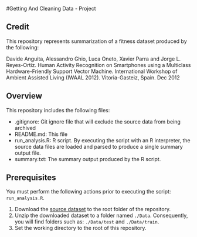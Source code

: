 #Getting And Cleaning Data - Project

## Credit

This repository represents summarization of a fitness dataset produced by the following:

Davide Anguita, Alessandro Ghio, Luca Oneto, Xavier Parra and Jorge L. Reyes-Ortiz. Human Activity Recognition on Smartphones using a Multiclass Hardware-Friendly Support Vector Machine. International Workshop of Ambient Assisted Living (IWAAL 2012). Vitoria-Gasteiz, Spain. Dec 2012

## Overview

This repository includes the following files:

* .gitignore: Git ignore file that will exclude the source data from being archived
* README.md: This file
* run_analysis.R: R script. By executing the script with an R interpreter, the source data files are loaded and parsed to produce a single summary output file.
* summary.txt: The summary output produced by the R script.

## Prerequisites

You must perform the following actions prior to executing the script: `run_analysis.R`.

1. Download the [source dataset](http://archive.ics.uci.edu/ml/datasets/Human+Activity+Recognition+Using+Smartphones) to the root folder of the repository.
2. Unzip the downloaded dataset to a folder named `./Data`. Consequently, you will find folders such as: `./Data/test` and `./Data/train`.
3. Set the working directory to the root of this repository.

